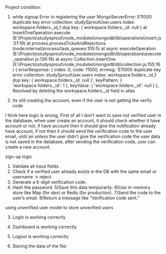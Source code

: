 Project condition: 
1) while signup 
Error in registering the user  MongoServerError: E11000 duplicate key error collection: studySproutUser.users index: workspace.folders._id_1 dup key: { workspace.folders._id: null }
    at InsertOneOperation.execute (E:\Projects\studysprout\node_modules\mongodb\lib\operations\insert.js:51:19)
    at process.processTicksAndRejections (node:internal/process/task_queues:105:5)
    at async executeOperation (E:\Projects\studysprout\node_modules\mongodb\lib\operations\execute_operation.js:136:16)
    at async Collection.insertOne (E:\Projects\studysprout\node_modules\mongodb\lib\collection.js:155:16) {
  errorResponse: {
    index: 0,
    code: 11000,
    errmsg: 'E11000 duplicate key error collection: studySproutUser.users index: workspace.folders._id_1 dup key: { workspace.folders._id: null }',
    keyPattern: { 'workspace.folders._id': 1 },
    keyValue: { 'workspace.folders._id': null }
  },
  Resolved by deleting the workspace.folders._id field in atlas

  2) Its still creating the account, even if the user is not getting the verify code

  I think here logic is wrong, First of all I don't want to save not verified user in the database, when user create an account, it should check whether it have account or not, if have account then it should give the notification already have account, if not then it should send the verification code to the user email, until an unless the user didn't give the verification code the user data is not saved in the database, after sending the verification code, user can create a new account. 


  sign-up logic 
  1) Validate all input fields.
  2) Check if a verified user already exists in the DB with the same email or username → reject.
  3) Generate a 6-digit verification code.
  4) Hash the password.
  5)Save this data temporarily:
  6)Use in-memory store like Map (for dev) or Redis (for production).
  7)Send the code to the user’s email.
  8)Return a message like “Verification code sent.”

 


using unverified user model to store unverified users

3) Login is working correctly

4) Dashboard is working correctly

5) Logout is working correctly

6) Storing the data of the file: 


